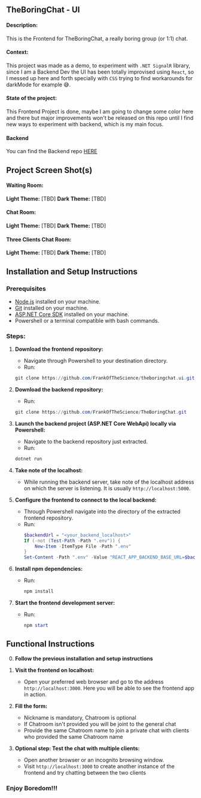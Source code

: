 ## TheBoringChat - UI

#### Description:

This is the Frontend for TheBoringChat, a really boring group (or 1:1) chat.

#### Context:

This project was made as a demo, to experiment with `.NET SignalR` library, since I am a Backend Dev the UI has been totally improvised using `React`, so I messed up here and forth specially with `CSS` trying to find workarounds for darkMode for example 😅.

#### State of the project:

This Frontend Project is done, maybe I am going to change some color here and there but major improvements won't be released on this repo until I find new ways to experiment with backend, which is my main focus.

#### Backend

You can find the Backend repo [HERE](https://github.com/FrankOfTheScience/TheBoringChat)

## Project Screen Shot(s)

#### Waiting Room:   
**Light Theme:**
[TBD]
**Dark Theme:**
[TBD]

#### Chat Room:   
**Light Theme:**
[TBD]
**Dark Theme:**
[TBD]

#### Three Clients Chat Room:   
**Light Theme:**
[TBD]
**Dark Theme:**
[TBD]

## Installation and Setup Instructions

### Prerequisites
- [Node.js](https://nodejs.org/) installed on your machine.
- [Git](https://git-scm.com/) installed on your machine.
- [ASP.NET Core SDK](https://dotnet.microsoft.com/download) installed on your machine.
- Powershell or a terminal compatible with bash commands.

### Steps:

1. **Download the frontend repository:**
   - Navigate through Powershell to your destination directory.
   - Run:
   ```powershell
   git clone https://github.com/FrankOfTheScience/theboringchat.ui.git
   ```

2. **Download the backend repository:**
   - Run:
   ```powershell
   git clone https://github.com/FrankOfTheScience/TheBoringChat.git
   ```

3. **Launch the backend project (ASP.NET Core WebApi) locally via Powershell:**
   - Navigate to the backend repository just extracted.
   - Run:
   ```powershell
   dotnet run
   ```

4. **Take note of the localhost:**
   - While running the backend server, take note of the localhost address on which the server is listening. It is usually `http://localhost:5000`.

5. **Configure the frontend to connect to the local backend:**
   - Through Powershell navigate into the directory of the extracted frontend repository.
   - Run:
     ```powershell
     $backendUrl = "<your_backend_localhost>"
     If (-not (Test-Path -Path ".env")) {
         New-Item -ItemType File -Path ".env"
     }
     Set-Content -Path ".env" -Value "REACT_APP_BACKEND_BASE_URL=$backendUrl"

6. **Install npm dependencies:**
   - Run:
     ```powershell
     npm install
     ```

7. **Start the frontend development server:**
   - Run:
     ```powershell
     npm start
     ```

## Functional Instructions

0. **Follow the previous installation and setup instructions**
   
1. **Visit the frontend on localhost:**
   - Open your preferred web browser and go to the address `http://localhost:3000`. Here you will be able to see the frontend app in action.
  
2. **Fill the form:**
   - Nickname is mandatory, Chatroom is optional
   - If Chatroom isn't provided you will be joint to the general chat
   - Provide the same Chatroom name to join a private chat with clients who provided the same Chatroom name

3. **Optional step: Test the chat with multiple clients:**
   - Open another browser or an incognito browsing window.
   - Visit `http://localhost:3000` to create another instance of the frontend and try chatting between the two clients

### Enjoy Boredom!!!


